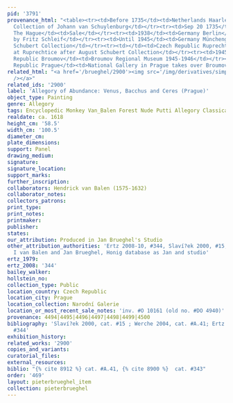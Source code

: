 ```yaml
---
pid: '3791'
provenance_html: "<table><tr><td>Before 1735</td><td>Netherlands Haarlem</td><td>Possibly
  Collection of Johann van Schuylenburg</td></tr><tr><td>Sep 20 1735</td><td>Netherlands
  The Hague</td><td>Sale</td></tr><tr><td>1938</td><td>Germany Berlin</td><td>Acquired
  by Fritz Schleif</td></tr><tr><td>Until 1945</td><td>Germany Münchengladbach</td><td>August
  Schubert Collection</td></tr><tr><td></td><td>Czech Republic Ruprechtice</td><td>Likely
  at Ruprechtice after August Schubert Collection</td></tr><tr><td>1945</td><td>Czech
  Republic Broumov</td><td>Broumov Regional Museum 1945-1946</td></tr><tr><td>1946</td><td>Czech
  Republic Prague</td><td>National Gallery in Prague takes over Broumov in 1946</td></tr></table>"
related_html: "<a href='/brueghel/2900'><img src='/img/derivatives/simple/2900/thumbnail.jpg'
  /></a>"
related_ids: '2900'
label: 'Allegory of Abundance: Venus, Bacchus and Ceres (Prague)'
object_type: Painting
genre: Allegory
tags: Encyclopedic Monkey Van_Balen Forest Nude Putti Allegory Classical Mythological
realdate: ca. 1618
height_cm: '58.5'
width_cm: '100.5'
diameter_cm:
plate_dimensions:
support: Panel
drawing_medium:
signature:
signature_location:
support_marks:
further_inscription:
collaborators: Hendrick van Balen (1575-1632)
collaborator_notes:
collectors_patrons:
print_type:
print_notes:
printmaker:
publisher:
states:
our_attribution: Produced in Jan Brueghel's Studio
other_attribution_authorities: 'Ertz 2008-10, #344, Slaví?ek 2000, #15, as Hendrick
  I van Balen and Jan Brueghel, Honig database as Jan and studio'
ertz_1979:
ertz_2008: '344'
bailey_walker:
hollstein_no:
collection_type: Public
location_country: Czech Republic
location_city: Prague
location_collection: Narodní Galerie
location_or_most_recent_sale_notes: 'inv. #O 10161 (old no. #DO 4940)'
provenance: 4494|4495|4496|4497|4498|4499|4500
bibliography: 'Slaví?ek 2000, cat. #15 ; Werche 2004, cat. #A.41; Ertz 2008-10, cat.
  #344'
exhibition_history:
related_works: '2900'
copies_and_variants:
curatorial_files:
external_resources:
biblio: "{% cite 8912 %} cat. #A.41, {% cite 8900 %}  cat. #343"
order: '469'
layout: pieterbrueghel_item
collection: pieterbrueghel
---
```

